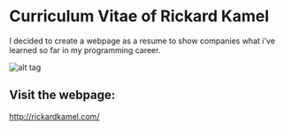 # Curriculum Vitae of Rickard Kamel

I decided to create a webpage as a resume to show companies what i've learned so far in my programming career.

![alt tag](https://s21.postimg.org/utzyc7q93/rsz_pagescr.png)

## Visit the webpage:

http://rickardkamel.com/
